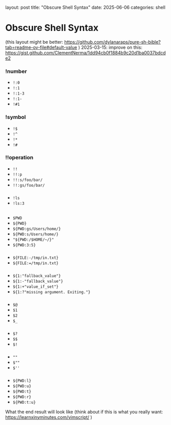 layout: post
title: "Obscure Shell Syntax"
date: 2025-06-06
categories: shell

# Obscure Shell Syntax

(this layout might be better: https://github.com/dylanaraps/pure-sh-bible?tab=readme-ov-file#default-value )
2025-03-15: improve on this: https://gist.github.com/ClementNerma/1dd94cb0f1884b9c20d1ba0037bdcde2

### !number

* `!:0`
* `!:1`
* `!:1-3`
* `!:1-`
* `!#1`

### !symbol
* `!$`
* `!^`
* `!*`
* `!#`

### !!operation

* `!!`
* `!!:p`
* `!!:s/foo/bar/`
* `!!:gs/foo/bar/`

###
* `!ls`
* `!ls:3`

## 
###
* `$PWD`
* `${PWD}`
* `${PWD:gs/Users/home/}`
* `${PWD:s/Users/home/}`
* `"${PWD:/$HOME/~/}"`
* `${PWD:3:5}`

###

* `${FILE:-/tmp/in.txt}`
* `${FILE:=/tmp/in.txt}`

###
* `${1:"fallback_value"}`
* `${1:-"fallback_value"}`
* `${1:+"value_if_set"}`
* `${1:?"missing argument. Exiting."}`

###

* `$@`
* `$1`
* `$2`
* `$_`

###
* `$?`
* `$$`
* `$!`

###

* `""`
* `$""`
* `$''`

###

* `${PWD:l}`
* `${PWD:u}`
* `${PWD:t}`
* `${PWD:r}`
* `${PWD:t:u}`

What the end result will look like (think about if this is what you really want: https://learnxinyminutes.com/vimscript/ )